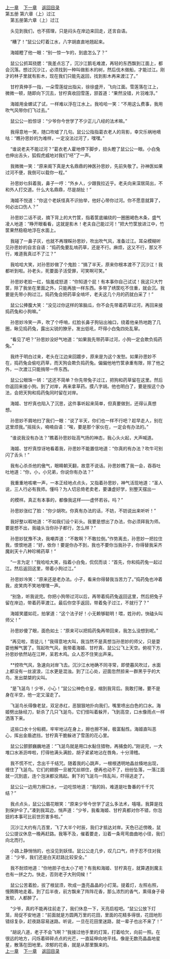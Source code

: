 
[上一章](https://github.com/xiaominghe2014/spider_book/blob/master/book/知北游/第88章.md)&nbsp;&nbsp;&nbsp;&nbsp;[下一章](https://github.com/xiaominghe2014/spider_book/blob/master/book/知北游/第90章.md)&nbsp;&nbsp;&nbsp;&nbsp;[返回目录](https://github.com/xiaominghe2014/spider_book/blob/master/book/知北游/README.md)
<br /> 第五册 第六章（上）过江<br />
        第五册第六章（上）过江

    头见到我们，也不搭理，只是闷头在岸边来回走，还言自语。

    “糟了！”鼠公公盯着江水，八字胡直直地翘起来。

    海姬瞪了他一眼：“别一惊一乍的，到底怎么了？”

    鼠公公抓耳挠腮：“我差点忘了，沉沙江鹅毛难渡，再轻的东西飘到江面上，都会沉落。想过沉沙江，必须找到一种叫做影木的树，然后伐木做船，才能过江。刚才的林子里就有影木，现在我们只能先返回，找到影木再来渡江了。”

    甘柠真伸手一指，一朵雪莲绽出指尖，徐徐盛开，飞向江面。雪莲落在江上，微微一顿，随即向下沉去，甘柠真收回雪莲，颔首道：“果然没错，片羽难浮。”

    海姬用金螺试了试，一样难以浮在江水上。我哈哈一笑：“不用这么费事，我用吹气风带你们飞过去。”

    鼠公公一脸惊讶：“少爷你今世学了不少正儿八经的法术嘛。”

    我得意地一笑，随口吹嘘了几句。鼠公公指指葛衣老人的背影，幸灾乐祸地嘀咕：“瞧孙思妙的为难样，一定没法过河了，嘿嘿。”

    “谁说老夫不能过河？”葛衣老人霍地停下脚步，扭头瞪了鼠公公一眼。小白兔也伸出舌头，狐假虎威地对我们“呸”了一声。

    我微微一笑：“原来阁下真是大名鼎鼎的神医孙思妙，先前失敬了。孙神医如果过河不便，我倒可以载你一程。”

    孙思妙乜斜着我，鼻子一哼：“外乡人，少跟我拉近乎。老夫向来深居简出，不和外人打交道。什么大名鼎鼎，尽是胡扯！”

    海姬不悦道：“你这个老妖怪真不识抬举，他好心带你过河。你不愿意就算了，何必出口伤人？”

    孙思妙二话不说，摘下背上的大竹筐，指着筐底编绕的一圈圈褐色木条，盛气凌人地道：“睁开眼看看，这就是影木！老夫自己能过河！”把大竹筐放进江中，竹筐果然稳稳地浮在水面上。

    我碰了一鼻子灰，也就不再理睬孙思妙，吹出吹气风，准备过江。耳朵模糊听见孙思妙的自言自语：“捣药兔要乱啃药草，还是不行。麻烦，这又不行，那又不行，难道我真过不了江？”

    我哈哈大笑，对孙思妙做了个鬼脸：“搞了半天，原来你根本渡不了沉沙江！我都听到啦。孙老头，死要面子活受罪，可笑啊可笑。”

    孙思妙老脸一红，恼羞成怒道：“你知道个屁！有本事你自己试试！我这只大竹筐，除了我坐在里面之外，只能再放一样东西。多带了绣筐吃不住重，就会沉。我要是先带小狗过江。捣药兔会把药草全啃坏，老夫这几个月的药就白采了！”

    鼠公公捧腹大笑：“没见过你这样的笨脑瓜，你不会先带着药草过河，再回来接捣药兔和小狗嘛。”

    孙思妙冷笑一声，吹了个呼哨，红脸长鼻子狗钻出袖口，绕着他亲热地跑了几圈，瞅见捣药兔，露出尖锐的獠牙。发出低吼，吓得小白兔四处乱窜。

    “看见了吧？”孙思妙没好气地道：“如果我先带药草过河，小狗一定会欺负捣药兔。”

    我终于明白过来，老头在江边来回踱步，原来是为这个发愁。如果孙思妙不在，捣药兔会偷吃药草，而天狗会欺负捣药兔。偏偏他地竹筐承重有限，除了他之外，一次渡江只能捎带一件东西。

    鼠公公眼珠一转：“这还不简单？你先带兔子过江，把狗和药草留在这里。然后你返回来接小狗。到了对岸，再来拿草药。摸八字胡。他也明白了，要是按这个办法，会把天狗和捣药兔同时留在对岸。

    海姬、甘柠真也陷入了沉思，这件事听起来简单，但真要做到，还得认真想想。

    孙思妙不屑地扫了我们一眼：“说了半天，你们也一样不行吧？趁早走人，别在这里烦我。”摇摇头，喃喃自语：“唉，要是那个家伙在，一定会有办法的。”

    “谁说我没有办法？”瞧着孙思妙趾高气扬的神态，我心头火起，大声喊道。

    海姬、甘柠真惊讶地看着我，孙思妙不能置信地道：“你真的有办法？吹牛可别闪了舌头！”

    我有心杀杀他的傲气，眼睛朝天翻，故意不说话。孙思妙瞧了我一会，吞吞吐吐地道：“你，小，小兄弟，你说你有办法？”

    我重重地咳嗽一声，一本正经地点点头，又指着孙思妙，神气活现地道：“圣人说，三人行必有我师。懂吗？为人切忌倚老卖老，要谦虚好学，别整天摆出一

    的模样。真正有本事的，都像我这样——虚怀若谷。吗？”

    孙思妙涨红了脸：“你少胡吹。你真有办法的话，不妨，不妨说出来听听！”

    我好整以暇地道：“不如我们设个彩头。我要是想出了办法，你必须拜我为师。要是想不出，我磕头当你孙子都行，怎么样？”

    孙思妙犹豫不决，我嘲弄道：“不敢啊？不敢拉倒。”作势离去，孙思妙一把拉住我，恨恨地道：“好，依你！要是你办不到，我也不要你当我孙子，你得替我采齐魔刹天十八种珍稀药草！”

    “一言为定！”我哈哈大笑，指着小白兔，侃侃而谈：“首先，你和捣药兔一起过江。然后返回这里，带着小狗过江。”

    孙思妙冷笑：“原来还是老办法。小子，看来你得替我当苦力了。”捣药兔也冲着我，皮笑肉不笑地嘿嘿一声。

    “别急，听我说完。你把小狗带过河以后，再带着捣药兔返回这里，然后把兔子留在岸边，带着药草渡江。最后你空手返回，带着兔子过江，不就行了？”

    海姬笑靥如花，拍掌道：“这个法子好！小无赖够聪明！喂，姓孙的，快磕头叫师父！”

    孙思妙傻了眼，面色如土：“原来可以把捣药兔再带回来，我怎么没想到呢。”

    “再见啦，乖徒儿！”我得意地大叫，我当然不是真想当孙思妙的师父，只是耍耍他解气罢了。驾起吹气风，我带着海姬、甘柠真、鼠公公飞上天空。俯视下方，孙思妙依然站在江畔，呆若木鸡。众人忍不住笑出声来。

    **控吹气风，急速向对岸飞去。沉沙江水地确不同寻常，即使暮风吹过，水面上都没有一丝波浪，江水更是混浊。到了江心处，迎面忽然掠来一群黑乎乎的大鸟，发出桀桀的尖叫。

    “是飞涎鸟！少爷，小心！”鼠公公神色仓皇，缩到我背后。我敢打赌，要不是身在半空，他一定又溜走了。

    飞涎鸟长得像老鼠，双足赤红，恶狠狠地扑向我们，嘴里喷出白色的口水。海姬劈出脉经刀，斩杀了几只飞涎鸟，它们怪叫着躲开，飞到高空，口水像雨点一样洒落下来。

    这些口水十分粘稠，牢牢地沾在身上，擦也擦不掉，极富黏性。海姬直叫恶心，挥出金盾遮挡，甘柠真干脆躲进了雪莲的花心里。

    鼠公公颤颤巍巍地道：“飞涎鸟就是用口水黏住猎物，再捕食的。”刚说完，一大堆口水淅沥哗啦，打得他满头满脸，胡子紧紧地沾在唇角，十分滑稽。

    我不慌不忙，念出千千结咒。随着我的心跳声，一根根透明地晶丝倏地出现，缠住了飞涎鸟。它们的翅膀一旦被咒丝绑住，便再也动不了，纷纷坠落，一落江面就一沉到底，连个泡沫都没溅起。剩下的飞涎鸟一阵乱叫，吓得逃走了。

    鼠公公一边用力擦口水，一边吃惊地道：“我的妈，难道是吐鲁番的千千咒结？”

    我点点头，鼠公公眉花眼笑：“原来少爷今世学了这么多法术，嘻嘻，我算是找到保护伞了。”凑到我耳边，悄声道：“少爷，我看海姬、甘柠真都对你不错，你泡妞的本事可比前世厉害多啦。”

    沉沙江大约有几百里，飞了大半个时辰，我们才抵达对岸。天色已近傍晚，鼠公公提议休息一晚再赶路。我等不及，催着要走，沿着一条弯弯曲曲地小径，我们向北而行。

    小路上静悄悄的，也没见到妖怪。鼠公公走几步，叹几口气，终于忍不住对我道：“少爷，我们还是白天赶路比较安全。”

    我不耐烦地道：“你地胆子也太小了吧？有我和海姬、甘柠真在，就算遇到魔主也有一拼之力。快走，否则老子大刑伺候！”

    鼠公公苦着脸，拔了根鼠须，吹成一盏亮晶晶的小灯笼。提着灯，左照右照，慢腾腾地走着。到了后半夜，前方飘来了阵阵花香，那么浓烈的香气，熏得身子骨发软，人都醉了。

    “少爷，真的不能再往前走了，我们休息一下，天亮启程吧。“鼠公公放下灯笼，局促不安地道：“前面就是方圆两万里的花田，里面的花精多得很，花田地形错综复杂，赶夜路容易迷路。听说，一旦在花田里迷路，就一辈子也出不来了！”

    “胡说八道，老子不会飞啊？”我接过他手里的灯笼，打着哈欠，向前一照。在很远的地方，闪烁着碎碎点点的光芒，一直延伸向地平线。像是无数亮晶晶地星星，散落在田地里。浓郁的花香，就是从那里飘来的。
  <br />
[上一章](https://github.com/xiaominghe2014/spider_book/blob/master/book/知北游/第88章.md)&nbsp;&nbsp;&nbsp;&nbsp;[下一章](https://github.com/xiaominghe2014/spider_book/blob/master/book/知北游/第90章.md)&nbsp;&nbsp;&nbsp;&nbsp;[返回目录](https://github.com/xiaominghe2014/spider_book/blob/master/book/知北游/README.md)
